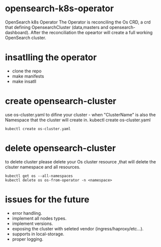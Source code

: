 # opensearch-k8s-operator
OpenSearch k8s Operator
The Operator is reconciling the Os CRD, a crd that defining OpensearchCluster (data,masters and opensearch-dashboard).
After the reconciliation the opeartor will create a full working OpenSearch cluster.

# insatlling the operator
  - clone the repo
  - make manifests
  - make insatll

# create opensearch-cluster
use os-cluster.yaml to difine your cluster - when "ClusterName" is also the Namespace that the cluster will create in.
kubectl create os-cluster.yaml

    kubectl create os-cluster.yaml
    
# delete opensearch-cluster
 to delete cluster please delete your Os cluster resource ,that will delete the clsuter namespace and all resources.
 
    kubectl get os --all-namespaces
    kubectl delete os os-from-operator -n <namespace>
    
 # issues for the future 
  - error handling.
  - implement all nodes types.
  - implement versions.
  - exposing the cluster with seleted vendor (ingress/haproxy/etc...).
  - supports in local-storage.
  - proper logging.
